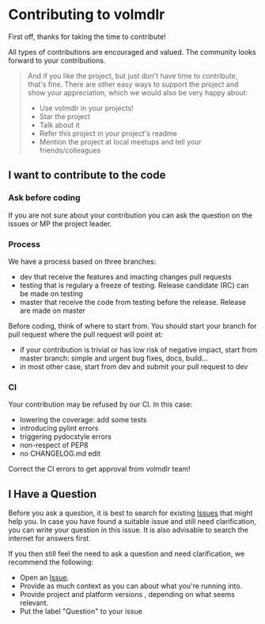 # Contributing to volmdlr

First off, thanks for taking the time to contribute! 

All types of contributions are encouraged and valued. The community looks forward to your contributions. 

> And if you like the project, but just don't have time to contribute, that's fine. There are other easy ways to support the project and show your appreciation, which we would also be very happy about:
> - Use volmdlr in your projects!
> - Star the project
> - Talk about it
> - Refer this project in your project's readme
> - Mention the project at local meetups and tell your friends/colleagues


## I want to contribute to the code

### Ask before coding

If you are not sure about your contribution you can ask the question on the issues or MP the project leader.

### Process

We have a process based on three branches:

- dev that receive the features and imacting changes pull requests
- testing that is regulary a freeze of testing. Release candidate (RC) can be made on testing
- master that receive the code from testing before the release. Release are made on master

Before coding, think of where to start from. You should start your branch for pull request where the pull request will point at:

- if your contribution is trivial or has low risk of negative impact, start from master branch: simple and urgent bug fixes, docs, build...
- in most other case, start from dev and submit your pull request to dev

### CI

Your contribution may be refused by our CI. In this case:
- lowering the coverage: add some tests
- introducing pylint errors
- triggering pydocstyle errors
- non-respect of PEP8
- no CHANGELOG.md edit

Correct the CI errors to get approval from volmdlr team!

## I Have a Question

Before you ask a question, it is best to search for existing [Issues](/issues) that might help you. In case you have found a suitable issue and still need clarification, you can write your question in this issue. It is also advisable to search the internet for answers first.

If you then still feel the need to ask a question and need clarification, we recommend the following:

- Open an [Issue](/issues/new).
- Provide as much context as you can about what you're running into.
- Provide project and platform versions , depending on what seems relevant.
- Put the label "Question" to your issue

